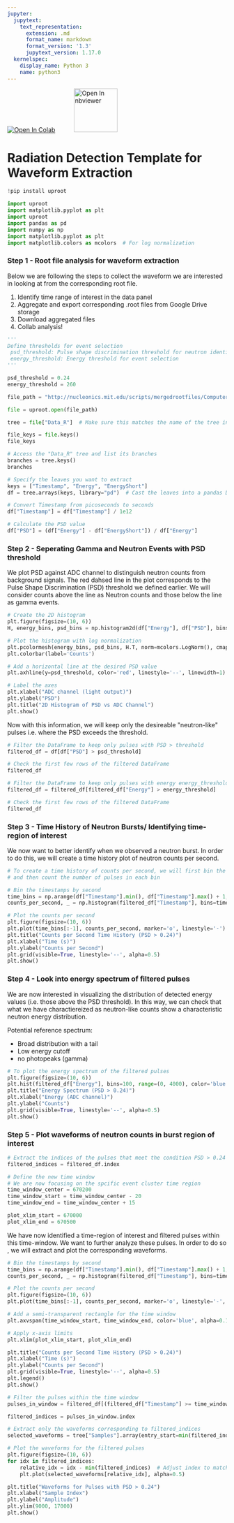 ```yaml
---
jupyter:
  jupytext:
    text_representation:
      extension: .md
      format_name: markdown
      format_version: '1.3'
      jupytext_version: 1.17.0
  kernelspec:
    display_name: Python 3
    name: python3
---
```


<!-- #region id="7e269f27-20d0-42e1-a5eb-38e24a1c1b3e" -->
<a href="https://colab.research.google.com/github/project-ida/arpa-e-experiments/blob/neutrons/tutorials/neutron-waveform-extraction.ipynb" target="_parent"><img src="https://colab.research.google.com/assets/colab-badge.svg" alt="Open In Colab"/></a> &nbsp;&nbsp;&nbsp;&nbsp;&nbsp;&nbsp;&nbsp;&nbsp;&nbsp;&nbsp;<a href="https://nbviewer.org/github/project-ida/arpa-e-experiments/blob/neutrons/tutorials/neutron-waveform-extraction.ipynb" target="_parent"><img src="https://nbviewer.org/static/img/nav_logo.svg" alt="Open In nbviewer" width="100"/></a>
<!-- #endregion -->

<!-- #region id="XXrIWBJj32kW" -->
# Radiation Detection Template for Waveform Extraction
<!-- #endregion -->

```python colab={"base_uri": "https://localhost:8080/"} id="1s4u8Qh58Jix" outputId="ff3a1a00-e199-413e-f233-50ada03bcebe"
!pip install uproot
```

```python id="BzdI2BQzSkX-"
import uproot
import matplotlib.pyplot as plt
import uproot
import pandas as pd
import numpy as np
import matplotlib.pyplot as plt
import matplotlib.colors as mcolors  # For log normalization
```

<!-- #region id="FVNb-Hl14kJs" -->
### Step  1 - Root file analysis for waveform extraction

Below we are following the steps to collect the waveform we are interested in looking at from the corresponding root file.

1. Identify time range of interest in the data panel
2. Aggregate and export corresponding .root files from Google Drive storage
3. Download aggregated files
4. Collab analysis!
<!-- #endregion -->

```python id="efrqRzrB91V2"
'''
Define thresholds for event selection
 psd_threshold: Pulse shape discrimination threshold for neutron identification
 energy_threshold: Energy threshold for event selection
'''

psd_threshold = 0.24
energy_threshold = 260
```

```python colab={"base_uri": "https://localhost:8080/"} id="Wa0A0iT-8Hnc" outputId="ead2d07c-ea5b-4379-8192-dbd4419e7e28"
file_path = "http://nucleonics.mit.edu/scripts/mergedrootfiles/Computers-thinkpad-t480s-NaI-RAW_20250305_1600_to_20250305_1630/merged_CH0_20250305_1600_to_20250305_1630.root"

file = uproot.open(file_path)

tree = file["Data_R"]  # Make sure this matches the name of the tree in your .root file

file_keys = file.keys()
file_keys
```

```python colab={"base_uri": "https://localhost:8080/"} id="IIRHAxiUTamb" outputId="72df186d-2728-4a2f-c9b8-29a9615601f1"
# Access the "Data_R" tree and list its branches
branches = tree.keys()
branches
```

```python id="0vL4v7t48nUN"
# Specify the leaves you want to extract
keys = ["Timestamp", "Energy", "EnergyShort"]
df = tree.arrays(keys, library="pd")  # Cast the leaves into a pandas DataFrame

# Convert Timestamp from picoseconds to seconds
df["Timestamp"] = df["Timestamp"] / 1e12

# Calculate the PSD value
df["PSD"] = (df["Energy"] - df["EnergyShort"]) / df["Energy"]
```

<!-- #region id="vYvDvTYmWFcN" -->
### Step 2 - Seperating Gamma and Neutron Events with PSD threshold
<!-- #endregion -->

<!-- #region id="JnqOMesP4rAD" -->
We plot PSD against ADC channel to distinguish neutron counts from background signals. The red dahsed line in the plot corresponds to the Pulse Shape Discrimination (PSD) threshold we defined earlier. We will consider counts above the line as Neutron counts and those below the line as gamma events.
<!-- #endregion -->

```python colab={"base_uri": "https://localhost:8080/", "height": 564} id="4WU55LeNTv9X" outputId="a75e3522-3248-4cb4-c658-1bb2a0fdd5b3"
# Create the 2D histogram
plt.figure(figsize=(10, 6))
H, energy_bins, psd_bins = np.histogram2d(df["Energy"], df["PSD"], bins=(512, 100), range=((0, 4000), (0, 1)))

# Plot the histogram with log normalization
plt.pcolormesh(energy_bins, psd_bins, H.T, norm=mcolors.LogNorm(), cmap='viridis', shading='auto')
plt.colorbar(label='Counts')

# Add a horizontal line at the desired PSD value
plt.axhline(y=psd_threshold, color='red', linestyle='--', linewidth=1)  # Modify y, color, linestyle, and linewidth as needed

# Label the axes
plt.xlabel("ADC channel (light output)")
plt.ylabel("PSD")
plt.title("2D Histogram of PSD vs ADC Channel")
plt.show()
```

<!-- #region id="FOkFKjcK7Kul" -->
Now with this information, we will keep only the desireable "neutron-like" pulses i.e. where the PSD exceeds the threshold.  
<!-- #endregion -->

```python colab={"base_uri": "https://localhost:8080/", "height": 424} id="twmwRzWk8vL8" outputId="172f2ec2-2e34-442c-e624-4bcdb243ea7e"
# Filter the DataFrame to keep only pulses with PSD > threshold
filtered_df = df[df["PSD"] > psd_threshold]

# Check the first few rows of the filtered DataFrame
filtered_df
```

```python colab={"base_uri": "https://localhost:8080/", "height": 424} id="uwSo8Exp-I30" outputId="5221d808-58ac-4be7-8f89-9d900e853eb0"
# Filter the DataFrame to keep only pulses with energy energy_threshold
filtered_df = filtered_df[filtered_df["Energy"] > energy_threshold]

# Check the first few rows of the filtered DataFrame
filtered_df
```

<!-- #region id="bqZEOxjSWPDF" -->
### Step 3 - Time History of Neutron Bursts/ Identifying time-region of interest
<!-- #endregion -->

<!-- #region id="heI6LpBTVtYT" -->
We now want to better identify when we observed a neutron burst. In order to do this, we will create a time history plot of neutron counts per second.
<!-- #endregion -->

```python colab={"base_uri": "https://localhost:8080/", "height": 584} id="i8knTHEM8vSL" outputId="c8832a62-5f23-4129-f405-0bdbc0118e51"
# To create a time history of counts per second, we will first bin the timestamps by each second
# and then count the number of pulses in each bin

# Bin the timestamps by second
time_bins = np.arange(df["Timestamp"].min(), df["Timestamp"].max() + 1, 1)  # Create 1-second bins
counts_per_second, _ = np.histogram(filtered_df["Timestamp"], bins=time_bins)

# Plot the counts per second
plt.figure(figsize=(10, 6))
plt.plot(time_bins[:-1], counts_per_second, marker='o', linestyle='-')
plt.title("Counts per Second Time History (PSD > 0.24)")
plt.xlabel("Time (s)")
plt.ylabel("Counts per Second")
plt.grid(visible=True, linestyle='--', alpha=0.5)
plt.show()
```

<!-- #region id="DlTmN8LXWsHh" -->
### Step 4 - Look into energy spectrum of filtered pulses

We are now interested in visualizing the distribution of detected energy values (i.e. those above the PSD threshold). In this way, we can check that what we have charactiereized as neutron-like counts show a characteristic neutron energy distribution.

Potential reference spectrum:
- Broad distribution with a tail
- Low energy cutoff
- no photopeaks (gamma)
<!-- #endregion -->

```python colab={"base_uri": "https://localhost:8080/", "height": 564} id="MbTNctMq8vVG" outputId="e40a2213-77b3-4b4c-e6ab-c667e5b582b7"
# To plot the energy spectrum of the filtered pulses
plt.figure(figsize=(10, 6))
plt.hist(filtered_df["Energy"], bins=100, range=(0, 4000), color='blue', alpha=0.7)
plt.title("Energy Spectrum (PSD > 0.24)")
plt.xlabel("Energy (ADC channel)")
plt.ylabel("Counts")
plt.grid(visible=True, linestyle='--', alpha=0.5)
plt.show()
```

<!-- #region id="FQLDEeuAYZ0V" -->
### Step 5 - Plot waveforms of neutron counts in burst region of interest
<!-- #endregion -->

```python id="VrPomPKS8vYE"
# Extract the indices of the pulses that meet the condition PSD > 0.24
filtered_indices = filtered_df.index
```

```python id="ss5jeAAvSN7O"
# Define the new time window
# We are now focusing on the spcific event cluster time region
time_window_center = 670200
time_window_start = time_window_center - 20
time_window_end = time_window_center + 15

plot_xlim_start = 670000
plot_xlim_end = 670500
```

<!-- #region id="VamoZ4evYEAu" -->
We have now identified a time-region of interest and filtered pulses within this time-window. We want to further analyze these pulses. In order to do so , we will extract and plot the corresponding waveforms.
<!-- #endregion -->

```python colab={"base_uri": "https://localhost:8080/", "height": 843} id="BpNxMcuTF82d" outputId="a2766e0d-c92e-4575-c001-dcebe35aae22"
# Bin the timestamps by second
time_bins = np.arange(df["Timestamp"].min(), df["Timestamp"].max() + 1, 1)  # Create 1-second bins
counts_per_second, _ = np.histogram(filtered_df["Timestamp"], bins=time_bins)

# Plot the counts per second
plt.figure(figsize=(10, 6))
plt.plot(time_bins[:-1], counts_per_second, marker='o', linestyle='-', label="Counts per Second")

# Add a semi-transparent rectangle for the time window
plt.axvspan(time_window_start, time_window_end, color='blue', alpha=0.1, label="Time Window")

# Apply x-axis limits
plt.xlim(plot_xlim_start, plot_xlim_end)

plt.title("Counts per Second Time History (PSD > 0.24)")
plt.xlabel("Time (s)")
plt.ylabel("Counts per Second")
plt.grid(visible=True, linestyle='--', alpha=0.5)
plt.legend()
plt.show()

# Filter the pulses within the time window
pulses_in_window = filtered_df[(filtered_df["Timestamp"] >= time_window_start) & (filtered_df["Timestamp"] <= time_window_end)]

filtered_indices = pulses_in_window.index

# Extract only the waveforms corresponding to filtered_indices
selected_waveforms = tree["Samples"].array(entry_start=min(filtered_indices), entry_stop=max(filtered_indices) + 1)

# Plot the waveforms for the filtered pulses
plt.figure(figsize=(10, 6))
for idx in filtered_indices:
    relative_idx = idx - min(filtered_indices)  # Adjust index to match the sliced array
    plt.plot(selected_waveforms[relative_idx], alpha=0.5)

plt.title("Waveforms for Pulses with PSD > 0.24")
plt.xlabel("Sample Index")
plt.ylabel("Amplitude")
plt.ylim(9000, 17000)
plt.show()
```
